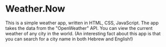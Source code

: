 # Weather.Now
This is a simple weather app, written in HTML, CSS, JavaScript. The app takes the data from the "OpenWeather" API. You can view the current weather of any city in the world.
(An interesting fact about this app is that you can search for a city name in both Hebrew and English!)
